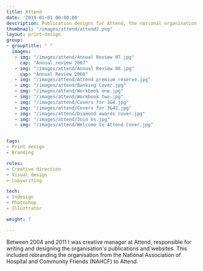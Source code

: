 ```yaml
---
title: Attend
date: '2019-01-01 00:00:00'
description: Publication designs for Attend, the national organisation for hospital and community volunteers.
thumbnail: "/images/attend/attend2.png"
layout: print-design
group:
- grouptitle: " "
  images:
   - img: "/images/attend/Annual Review 07.jpg"
     cap: "Annual review 2007"
   - img: "/images/attend/Annual Review 08.jpg"
     cap: "Annual Review 2008"
   - img: "/images/attend/Attend premium reserve.jpg"
   - img: "/images/attend/Banking Cover.jpg"
   - img: "/images/attend/Workbook one.jpg"
   - img: "/images/attend/Workbook two.jpg"
   - img: "/images/attend/Covers for 3&4.jpg"
   - img: "/images/attend/Covers for 3&42.jpg"
   - img: "/images/attend/Diamond awards cover.jpg"
   - img: "/images/attend/Join Us.jpg"
   - img: "/images/attend/Welcome to Attend Cover.jpg"


tags:
- Print design
- Branding

roles:
- Creative direction
- Visual design
- Copywriting

tech:
- Indesign
- Photoshop
- Illustrator

weight: 7

---
```


Between 2004 and 2011 I was creative manager at Attend, responsible for writing and designing the organisation's publications and websites. This included rebranding the organisation from the National Association of Hospital and Community Friends (NAHCF) to Attend.